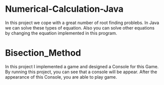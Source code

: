 # Numerical-Calculation-Java
In this project we cope with a great number of root finding problebs. In Java we can solve these types of equation. Also you can solve other equations by changing the equation implemented in this program. 
# Bisection_Method
In this project I implemented a game and designed a Console for this Game. By running this project, you can see that a console will be appear. After the appearance of this Console, you are able to play game. 
